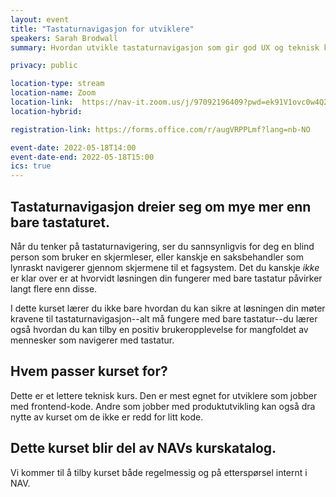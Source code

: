 ```yaml
---
layout: event
title: "Tastaturnavigasjon for utviklere" 
speakers: Sarah Brodwall
summary: Hvordan utvikle tastaturnavigasjon som gir god UX og teknisk kompatibilitet? 

privacy: public

location-type: stream
location-name: Zoom
location-link:  https://nav-it.zoom.us/j/97092196409?pwd=ek91V1ovc0w4Q29lQUtCekdZRHladz09
location-hybrid:

registration-link: https://forms.office.com/r/augVRPPLmf?lang=nb-NO

event-date: 2022-05-18T14:00
event-date-end: 2022-05-18T15:00
ics: true
---
```

## Tastaturnavigasjon dreier seg om mye mer enn bare tastaturet.

Når du tenker på tastaturnavigering, ser du sannsynligvis for deg en blind person som bruker en skjermleser, eller kanskje en saksbehandler som lynraskt navigerer gjennom skjermene til et fagsystem. Det du kanskje _ikke_ er klar over er at hvorvidt løsningen din fungerer med bare tastatur påvirker langt flere enn disse.

I dette kurset lærer du ikke bare hvordan du kan sikre at løsningen din møter kravene til tastaturnavigasjon--alt må fungere med bare tastatur--du lærer også hvordan du kan tilby en positiv brukeropplevelse for mangfoldet av mennesker som navigerer med tastatur.  

## Hvem passer kurset for?
Dette er et lettere teknisk kurs.  Den er mest egnet for utviklere som jobber med frontend-kode.  Andre som jobber med produktutvikling kan også dra nytte av kurset om de ikke er redd for litt kode.  

## Dette kurset blir del av NAVs kurskatalog.
Vi kommer til å tilby kurset både regelmessig og på etterspørsel internt i NAV.
